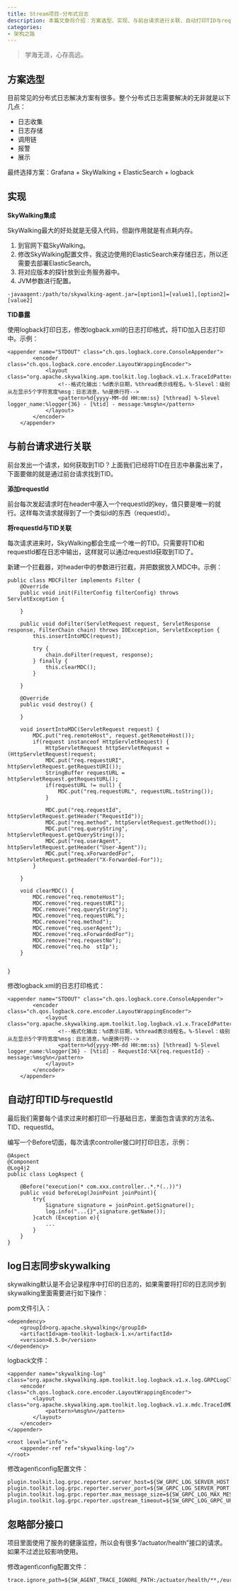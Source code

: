 ```yaml
---
title: Stream项目-分布式日志
description: 本篇文章将介绍：方案选型、实现、与前台请求进行关联、自动打印TID与requestId、log日志同步skywalking、忽略部分接口
categories:
- 架构之路
---
```


> 学海无涯，心存高远。

## 方案选型

目前常见的分布式日志解决方案有很多。整个分布式日志需要解决的无非就是以下几点：

- 日志收集
- 日志存储
- 调用链
- 报警
- 展示

最终选择方案：Grafana + SkyWalking + ElasticSearch + logback

## 实现

**SkyWalking集成**

SkyWalking最大的好处就是无侵入代码，但副作用就是有点耗内存。

1. 到官网下载SkyWalking。
2. 修改SkyWalking配置文件，我这边使用的ElasticSearch来存储日志，所以还需要去部署ElasticSearch。
3. 将对应版本的探针放到业务服务器中。
4. JVM参数进行配置。
```
-javaagent:/path/to/skywalking-agent.jar=[option1]=[value1],[option2]=[value2]
```

**TID暴露**

使用logback打印日志，修改logback.xml的日志打印格式，将TID加入日志打印中。示例：


```
<appender name="STDOUT" class="ch.qos.logback.core.ConsoleAppender">
        <encoder class="ch.qos.logback.core.encoder.LayoutWrappingEncoder">
            <layout class="org.apache.skywalking.apm.toolkit.log.logback.v1.x.TraceIdPatternLogbackLayout">
                <!--格式化输出：%d表示日期，%thread表示线程名，%-5level：级别从左显示5个字符宽度%msg：日志消息，%n是换行符-->
                <pattern>%d{yyyy-MM-dd HH:mm:ss} [%thread] %-5level logger_name:%logger{36} - [%tid] - message:%msg%n</pattern>
            </layout>
        </encoder>
    </appender>
```

## 与前台请求进行关联

前台发出一个请求，如何获取到TID？上面我们已经将TID在日志中暴露出来了，下面要做的就是通过前台请求找到TID。

**添加requestId**

前台每次发起请求时在header中塞入一个requestId的key，值只要是唯一的就行。这样每次请求就得到了一个类似id的东西（requestId）。

**将requestId与TID关联**

每次请求进来时，SkyWalking都会生成一个唯一的TID。只需要将TID和requestId都在日志中输出，这样就可以通过requestId获取到TID了。

新建一个拦截器，对header中的参数进行拦截，并把数据放入MDC中。示例：

```
public class MDCFilter implements Filter {
    @Override
    public void init(FilterConfig filterConfig) throws ServletException {

    }

    public void doFilter(ServletRequest request, ServletResponse response, FilterChain chain) throws IOException, ServletException {
        this.insertIntoMDC(request);

        try {
            chain.doFilter(request, response);
        } finally {
            this.clearMDC();
        }

    }

    @Override
    public void destroy() {

    }

    void insertIntoMDC(ServletRequest request) {
        MDC.put("req.remoteHost", request.getRemoteHost());
        if(request instanceof HttpServletRequest) {
            HttpServletRequest httpServletRequest = (HttpServletRequest)request;
            MDC.put("req.requestURI", httpServletRequest.getRequestURI());
            StringBuffer requestURL = httpServletRequest.getRequestURL();
            if(requestURL != null) {
                MDC.put("req.requestURL", requestURL.toString());
            }

            MDC.put("req.requestId", httpServletRequest.getHeader("RequestId"));
            MDC.put("req.method", httpServletRequest.getMethod());
            MDC.put("req.queryString", httpServletRequest.getQueryString());
            MDC.put("req.userAgent", httpServletRequest.getHeader("User-Agent"));
            MDC.put("req.xForwardedFor", httpServletRequest.getHeader("X-Forwarded-For"));
        }

    }

    void clearMDC() {
        MDC.remove("req.remoteHost");
        MDC.remove("req.requestURI");
        MDC.remove("req.queryString");
        MDC.remove("req.requestURL");
        MDC.remove("req.method");
        MDC.remove("req.userAgent");
        MDC.remove("req.xForwardedFor");
        MDC.remove("req.requestNo");
        MDC.remove("req.ho  stIp");
    }


}
```
修改logback.xml的日志打印格式：


```
<appender name="STDOUT" class="ch.qos.logback.core.ConsoleAppender">
        <encoder class="ch.qos.logback.core.encoder.LayoutWrappingEncoder">
            <layout class="org.apache.skywalking.apm.toolkit.log.logback.v1.x.TraceIdPatternLogbackLayout">
                <!--格式化输出：%d表示日期，%thread表示线程名，%-5level：级别从左显示5个字符宽度%msg：日志消息，%n是换行符-->
                <pattern>%d{yyyy-MM-dd HH:mm:ss} [%thread] %-5level logger_name:%logger{36} - [%tid] - RequestId:%X{req.requestId} - message:%msg%n</pattern>
            </layout>
        </encoder>
    </appender>
```

## 自动打印TID与requestId

最后我们需要每个请求过来时都打印一行基础日志，里面包含请求的方法名、TID、requestId。

编写一个Before切面，每次请求controller接口时打印日志，示例：

```
@Aspect
@Component
@Log4j2
public class LogAspect {

    @Before("execution(* com.xxx.controller..*.*(..))")
    public void beforeLog(JoinPoint joinPoint){
        try{
            Signature signature = joinPoint.getSignature();
            log.info("...{}",signature.getName());
        }catch (Exception e){
            ...
        }
    }
}
```

## log日志同步skywalking

skywalking默认是不会记录程序中打印的日志的，如果需要将打印的日志同步到skywalking里面需要进行如下操作：

pom文件引入：

```
<dependency>
    <groupId>org.apache.skywalking</groupId>
    <artifactId>apm-toolkit-logback-1.x</artifactId>
    <version>8.5.0</version>
</dependency>
```

logback文件：

```
<appender name="skywalking-log" class="org.apache.skywalking.apm.toolkit.log.logback.v1.x.log.GRPCLogClientAppender">
    <encoder class="ch.qos.logback.core.encoder.LayoutWrappingEncoder">
        <layout class="org.apache.skywalking.apm.toolkit.log.logback.v1.x.mdc.TraceIdMDCPatternLogbackLayout">
            <pattern>%msg%n</pattern>
        </layout>
    </encoder>
</appender>

<root level="info">
    <appender-ref ref="skywalking-log"/>
</root>
```

修改agent\config配置文件：
```
plugin.toolkit.log.grpc.reporter.server_host=${SW_GRPC_LOG_SERVER_HOST:127.0.0.1}
plugin.toolkit.log.grpc.reporter.server_port=${SW_GRPC_LOG_SERVER_PORT:11800}
plugin.toolkit.log.grpc.reporter.max_message_size=${SW_GRPC_LOG_MAX_MESSAGE_SIZE:10485760}
plugin.toolkit.log.grpc.reporter.upstream_timeout=${SW_GRPC_LOG_GRPC_UPSTREAM_TIMEOUT:30}
```

## 忽略部分接口

项目里面使用了服务的健康监控，所以会有很多“/actuator/health”接口的请求。如果不过滤比较影响使用。

修改agent\config配置文件：
```
trace.ignore_path=${SW_AGENT_TRACE_IGNORE_PATH:/actuator/health/**,/eureka/**,Lettuce/**,Gson/**,Mysql/**}
```





